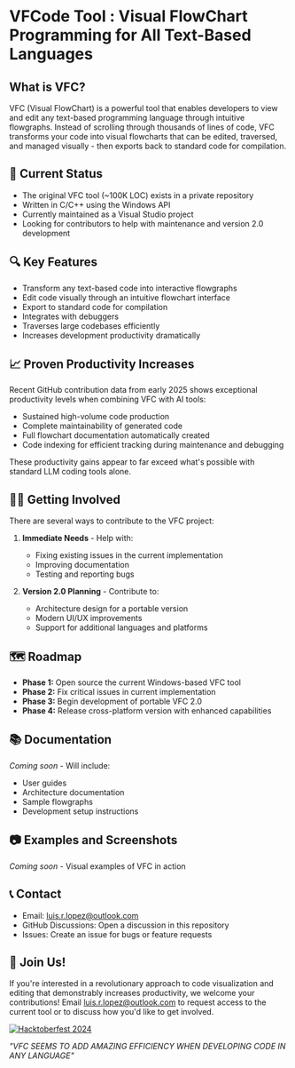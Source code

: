
# VFCode Tool : Visual FlowChart Programming for All Text-Based Languages

## What is VFC?
VFC (Visual FlowChart) is a powerful tool that enables developers to view and edit any text-based programming language through intuitive flowgraphs. Instead of scrolling through thousands of lines of code, VFC transforms your code into visual flowcharts that can be edited, traversed, and managed visually - then exports back to standard code for compilation.

## 🚀 Current Status
- The original VFC tool (~100K LOC) exists in a private repository
- Written in C/C++ using the Windows API
- Currently maintained as a Visual Studio project
- Looking for contributors to help with maintenance and version 2.0 development

## 🔍 Key Features
- Transform any text-based code into interactive flowgraphs
- Edit code visually through an intuitive flowchart interface
- Export to standard code for compilation
- Integrates with debuggers
- Traverses large codebases efficiently
- Increases development productivity dramatically

## 📈 Proven Productivity Increases
Recent GitHub contribution data from early 2025 shows exceptional productivity levels when combining VFC with AI tools:
- Sustained high-volume code production
- Complete maintainability of generated code
- Full flowchart documentation automatically created
- Code indexing for efficient tracking during maintenance and debugging

These productivity gains appear to far exceed what's possible with standard LLM coding tools alone.

## 👨‍💻 Getting Involved
There are several ways to contribute to the VFC project:

1. **Immediate Needs** - Help with:
   - Fixing existing issues in the current implementation
   - Improving documentation
   - Testing and reporting bugs

2. **Version 2.0 Planning** - Contribute to:
   - Architecture design for a portable version
   - Modern UI/UX improvements
   - Support for additional languages and platforms

## 🗺️ Roadmap
- **Phase 1:** Open source the current Windows-based VFC tool
- **Phase 2:** Fix critical issues in current implementation
- **Phase 3:** Begin development of portable VFC 2.0
- **Phase 4:** Release cross-platform version with enhanced capabilities

## 📚 Documentation
*Coming soon* - Will include:
- User guides
- Architecture documentation
- Sample flowgraphs
- Development setup instructions

## 📷 Examples and Screenshots
*Coming soon* - Visual examples of VFC in action

## 📞 Contact
- Email: luis.r.lopez@outlook.com
- GitHub Discussions: Open a discussion in this repository
- Issues: Create an issue for bugs or feature requests

## 🤝 Join Us!
If you're interested in a revolutionary approach to code visualization and editing that demonstrably increases productivity, we welcome your contributions! Email luis.r.lopez@outlook.com to request access to the current tool or to discuss how you'd like to get involved.

[![Hacktoberfest 2024](https://img.shields.io/badge/Hacktoberfest-2024-orange.svg)](https://hacktoberfest.com/)

*"VFC SEEMS TO ADD AMAZING EFFICIENCY WHEN DEVELOPING CODE IN ANY LANGUAGE"*
```
